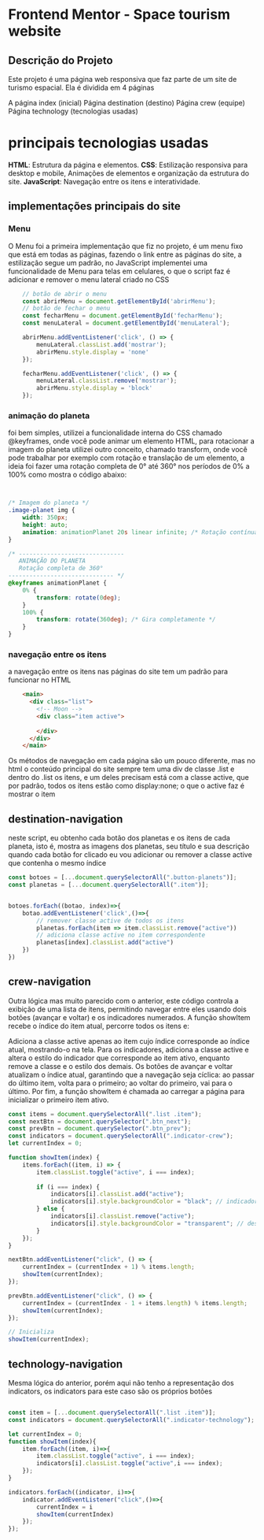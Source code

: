 # Frontend Mentor - Space tourism website

## Descrição do Projeto

Este projeto é uma página web responsiva que faz parte de um site de turismo espacial.
Ela é dividida em 4 páginas

A página index (inicial)
Página destination (destino)
Página crew (equipe)
Página technology (tecnologias usadas)

# principais tecnologias usadas

**HTML**: Estrutura da página e elementos.
**CSS**: Estilização responsiva para desktop e mobile, Animações de elementos e organização da estrutura do site.
**JavaScript**: Navegação entre os itens e interatividade.

## implementações principais do site

### Menu

O Menu foi a primeira implementação que fiz no projeto, é um menu fixo que está em todas as páginas, fazendo o link entre as páginas do site, a estilização segue um padrão, no JavaScript implementei uma funcionalidade de Menu para telas em celulares, o que o script faz é adicionar e remover o menu lateral criado no CSS

```javascript
    // botão de abrir o menu
    const abrirMenu = document.getElementById('abrirMenu');
    // botão de fechar o menu
    const fecharMenu = document.getElementById('fecharMenu');
    const menuLateral = document.getElementById('menuLateral');

    abrirMenu.addEventListener('click', () => {
        menuLateral.classList.add('mostrar');
        abrirMenu.style.display = 'none'
    });

    fecharMenu.addEventListener('click', () => {
        menuLateral.classList.remove('mostrar');
        abrirMenu.style.display = 'block'
    });


```

### animação do planeta

foi bem simples, utilizei a funcionalidade interna do CSS chamado @keyframes, onde você pode animar um elemento HTML, para rotacionar a imagem do planeta utilizei outro conceito, chamado transform, onde você pode trabalhar por exemplo com rotação e translação de um elemento, a ideia foi fazer uma rotação completa de 0° até 360° nos períodos de 0% a 100% como mostra o código abaixo:

```css


/* Imagem do planeta */
.image-planet img {
    width: 350px;
    height: auto;
    animation: animationPlanet 20s linear infinite; /* Rotação contínua */
}

/* ------------------------------
   ANIMAÇÃO DO PLANETA
   Rotação completa de 360°
------------------------------ */
@keyframes animationPlanet {
    0% {
        transform: rotate(0deg);
    }
    100% {
        transform: rotate(360deg); /* Gira completamente */
    }
}

```

### navegação entre os itens

a navegação entre os itens nas páginas do site tem um padrão para funcionar no HTML


```html
    <main>
      <div class="list">
        <!-- Moon -->
        <div class="item active">
      
        </div>
      </div>
    </main>
```
 
Os métodos de navegação em cada página são um pouco diferente, mas no html o conteúdo principal do site sempre tem uma div de classe .list e dentro do .list os itens, e um deles precisam está com a classe active, que por padrão, todos os itens estão como display:none; o que o active faz é mostrar o item

## destination-navigation

neste script, eu obtenho cada botão dos planetas e os itens de cada planeta, isto é, mostra as imagens dos planetas, seu título e sua descrição
quando cada botão for clicado eu vou adicionar ou remover a classe active que contenha o mesmo índice

```js
const botoes = [...document.querySelectorAll(".button-planets")];
const planetas = [...document.querySelectorAll(".item")];


botoes.forEach((botao, index)=>{
    botao.addEventListener('click',()=>{
        // remover classe active de todos os itens
        planetas.forEach(item => item.classList.remove("active"))
        // adiciona classe active no item correspondente
        planetas[index].classList.add("active")        
    })
})

```

## crew-navigation

Outra lógica mas muito parecido com o anterior, este código controla a exibição de uma lista de itens, permitindo navegar entre eles usando dois botões (avançar e voltar) e os indicadores numerados. A função showItem recebe o índice do item atual, percorre todos os itens e:

Adiciona a classe active apenas ao item cujo índice corresponde ao índice atual, mostrando-o na tela.
Para os indicadores, adiciona a classe active e altera o estilo do indicador que corresponde ao item ativo, enquanto remove a classe e o estilo dos demais.
Os botões de avançar e voltar atualizam o índice atual, garantindo que a navegação seja cíclica: ao passar do último item, volta para o primeiro; ao voltar do primeiro, vai para o último. Por fim, a função showItem é chamada ao carregar a página para inicializar o primeiro item ativo.

```js
const items = document.querySelectorAll(".list .item");
const nextBtn = document.querySelector(".btn_next");
const prevBtn = document.querySelector(".btn_prev");
const indicators = document.querySelectorAll(".indicator-crew");
let currentIndex = 0;

function showItem(index) {
    items.forEach((item, i) => {
        item.classList.toggle("active", i === index);
        
        if (i === index) {
            indicators[i].classList.add("active");
            indicators[i].style.backgroundColor = "black"; // indicador ativo
        } else {
            indicators[i].classList.remove("active");
            indicators[i].style.backgroundColor = "transparent"; // desativa os outros
        }
    });
}

nextBtn.addEventListener("click", () => {
    currentIndex = (currentIndex + 1) % items.length;
    showItem(currentIndex);
});

prevBtn.addEventListener("click", () => {
    currentIndex = (currentIndex - 1 + items.length) % items.length;
    showItem(currentIndex);
});

// Inicializa
showItem(currentIndex);

```

## technology-navigation
Mesma lógica do anterior, porém aqui não tenho a representação dos indicators, os indicators para este caso são os próprios botões
```js

const item = [...document.querySelectorAll(".list .item")];
const indicators = document.querySelectorAll(".indicator-technology");

let currentIndex = 0;
function showItem(index){
    item.forEach((item, i)=>{
        item.classList.toggle("active", i === index);
        indicators[i].classList.toggle("active",i === index);
    });
}

indicators.forEach((indicator, i)=>{
    indicator.addEventListener("click",()=>{
        currentIndex = i
        showItem(currentIndex)
    });
});


```